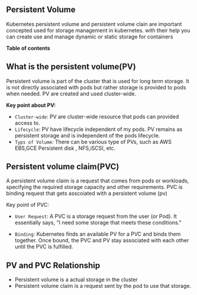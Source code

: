 <h2> Persistent Volume</h2>
<p> Kubernetes persistent volume and persistent volume clain are important concepted used for storage management in kubernetes. with their help you can create use and manage dynamic or static storage for containers</p>

**Table of contents**


## What is the persistent volume(PV)
Persistent volume is part  of the cluster that is used for long term storage. It is not directly associated     with pods but rather storage is provided to pods when needed. PV are created and used cluster-wide.

**Key point about PV:**
- `Cluster-wide`: PV are cluster-wide resource that pods can provided access to.
- `Lifecycle`: PV have lifecycle independent of my pods. PV remains as persistent storage and is independent of the pods lifecycle.
- `Typs of Volume`: There can be various type of PVs, such as AWS EBS,GCE Persistent disk , NFS,iSCSI, etc.

## Persistent volume claim(PVC)
<p> A persistent volume claim is a request that comes from pods or workloads, specifying the required storage capacity and other requirements. PVC is binding request that gets asscoiated with a persistent volume (pv)</p>

Key point of PVC:
- `User Request`: A PVC is a storage request from the user (or Pod). It essentially says, "I need some storage that meets these conditions."

- `Binding`: Kubernetes finds an available PV for a PVC and binds them together. Once bound, the PVC and PV stay associated with each other until the PVC is fulfilled.


## PV and PVC Relationship
- Persistent volume is a actual storage in the cluster
- Persistent volume claim is a request sent by the pod to use that storage.